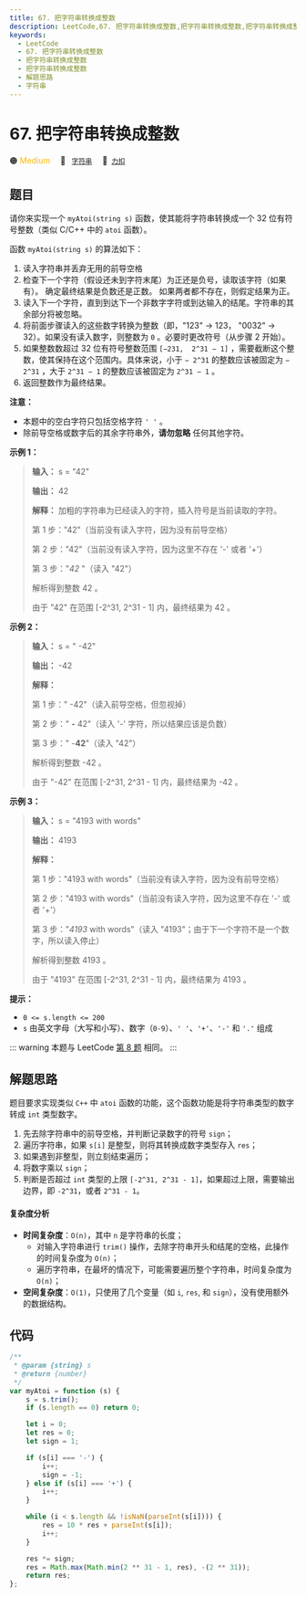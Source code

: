 ```yaml
---
title: 67. 把字符串转换成整数
description: LeetCode,67. 把字符串转换成整数,把字符串转换成整数,把字符串转换成整数,解题思路,字符串
keywords:
  - LeetCode
  - 67. 把字符串转换成整数
  - 把字符串转换成整数
  - 把字符串转换成整数
  - 解题思路
  - 字符串
---
```


# 67. 把字符串转换成整数

🟠 <font color=#ffb800>Medium</font>&emsp; 🔖&ensp; [`字符串`](/tag/string.md)&emsp; 🔗&ensp;[`力扣`](https://leetcode.cn/problems/ba-zi-fu-chuan-zhuan-huan-cheng-zheng-shu-lcof)

## 题目

请你来实现一个 `myAtoi(string s)` 函数，使其能将字符串转换成一个 32 位有符号整数（类似 C/C++ 中的 `atoi` 函数）。

函数 `myAtoi(string s)` 的算法如下：

1. 读入字符串并丢弃无用的前导空格
2. 检查下一个字符（假设还未到字符末尾）为正还是负号，读取该字符（如果有）。 确定最终结果是负数还是正数。 如果两者都不存在，则假定结果为正。
3. 读入下一个字符，直到到达下一个非数字字符或到达输入的结尾。字符串的其余部分将被忽略。
4. 将前面步骤读入的这些数字转换为整数（即，"123" -> 123， "0032" -> 32）。如果没有读入数字，则整数为 `0` 。必要时更改符号（从步骤 2 开始）。
5. 如果整数数超过 32 位有符号整数范围 `[−231,  2^31 − 1]` ，需要截断这个整数，使其保持在这个范围内。具体来说，小于 `− 2^31` 的整数应该被固定为 `− 2^31` ，大于 `2^31 − 1` 的整数应该被固定为 `2^31 − 1` 。
6. 返回整数作为最终结果。

**注意：**

- 本题中的空白字符只包括空格字符 `' '` 。
- 除前导空格或数字后的其余字符串外，**请勿忽略** 任何其他字符。

**示例 1：**

> **输入：** s = "42"
>
> **输出：** 42
>
> **解释：** 加粗的字符串为已经读入的字符，插入符号是当前读取的字符。
>
> 第 1 步："42"（当前没有读入字符，因为没有前导空格）
>
> 第 2 步："42"（当前没有读入字符，因为这里不存在 '-' 或者 '+'）
>
> 第 3 步："_42_ "（读入 "42"）
>
> 解析得到整数 42 。
>
> 由于 "42" 在范围 [-2^31, 2^31 - 1] 内，最终结果为 42 。

**示例 2：**

> **输入：** s = " -42"
>
> **输出：** -42
>
> **解释：**
>
> 第 1 步：" -42"（读入前导空格，但忽视掉）
>
> 第 2 步：" **-** 42"（读入 '-' 字符，所以结果应该是负数）
>
> 第 3 步：" -**42**"（读入 "42"）
>
> 解析得到整数 -42 。
>
> 由于 "-42" 在范围 [-2^31, 2^31 - 1] 内，最终结果为 -42 。

**示例 3：**

> **输入：** s = "4193 with words"
>
> **输出：** 4193
>
> **解释：**
>
> 第 1 步："4193 with words"（当前没有读入字符，因为没有前导空格）
>
> 第 2 步："4193 with words"（当前没有读入字符，因为这里不存在 '-' 或者 '+'）
>
> 第 3 步："_4193_ with words"（读入 "4193"；由于下一个字符不是一个数字，所以读入停止）
>
> 解析得到整数 4193 。
>
> 由于 "4193" 在范围 [-2^31, 2^31 - 1] 内，最终结果为 4193 。

**提示：**

- `0 <= s.length <= 200`
- `s` 由英文字母（大写和小写）、数字（`0-9`）、`' '`、`'+'`、`'-'` 和 `'.'` 组成

::: warning
本题与 LeetCode [第 8 题](../problem/0008.md) 相同。
:::

## 解题思路

题目要求实现类似 `C++` 中 `atoi` 函数的功能，这个函数功能是将字符串类型的数字转成 `int` 类型数字。

1. 先去除字符串中的前导空格，并判断记录数字的符号 `sign`；
2. 遍历字符串，如果 `s[i]` 是整型，则将其转换成数字类型存入 `res`；
3. 如果遇到非整型，则立刻结束遍历；
4. 将数字乘以 `sign`；
5. 判断是否超过 `int` 类型的上限 `[-2^31, 2^31 - 1]`，如果超过上限，需要输出边界，即 `-2^31`，或者 `2^31 - 1`。

#### 复杂度分析

- **时间复杂度**：`O(n)`，其中 `n` 是字符串的长度；
  - 对输入字符串进行 `trim()` 操作，去除字符串开头和结尾的空格，此操作的时间复杂度为 `O(n)`；
  - 遍历字符串，在最坏的情况下，可能需要遍历整个字符串，时间复杂度为 `O(n)`；
- **空间复杂度**：`O(1)`，只使用了几个变量（如 `i`, `res`, 和 `sign`），没有使用额外的数据结构。

## 代码

```javascript
/**
 * @param {string} s
 * @return {number}
 */
var myAtoi = function (s) {
	s = s.trim();
	if (s.length == 0) return 0;

	let i = 0;
	let res = 0;
	let sign = 1;

	if (s[i] === '-') {
		i++;
		sign = -1;
	} else if (s[i] === '+') {
		i++;
	}

	while (i < s.length && !isNaN(parseInt(s[i]))) {
		res = 10 * res + parseInt(s[i]);
		i++;
	}

	res *= sign;
	res = Math.max(Math.min(2 ** 31 - 1, res), -(2 ** 31));
	return res;
};
```
